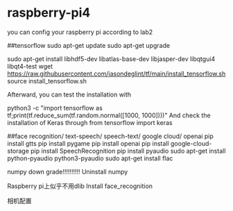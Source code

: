 # raspberry-pi4

you can config your raspberry pi according to lab2

##tensorflow
sudo apt-get update
sudo apt-get upgrade

sudo apt-get install libhdf5-dev libatlas-base-dev libjasper-dev libqtgui4 libqt4-test
wget https://raw.githubusercontent.com/jasondeglint/tf/main/install_tensorflow.sh
source install_tensorflow.sh

Afterward, you can test the installation with

python3 -c "import tensorflow as tf;print(tf.reduce_sum(tf.random.normal([1000, 1000])))" 
And check the installation of Keras through
from tensorflow import keras

##face recognition/ text-speech/ speech-text/ google cloud/ openai
pip install gtts
pip install pygame
pip install openai
pip install google-cloud-storage
pip install SpeechRecognition
pip install pyaudio
sudo apt-get install python-pyaudio python3-pyaudio
sudo apt-get install flac

numpy down grade!!!!!!!!!!
Uninstall numpy



Raspberry pi上似乎不用dlib 
Install face_recognition

相机配置
